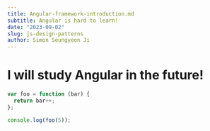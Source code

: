 ```yaml
---
title: Angular-framework-introduction.md
subtitle: Angular is hard to learn!
date: "2023-09-02"
slug: js-design-patterns
author: Simon Seungyeon Ji
---
```


# I will study Angular in the future!

```js
var foo = function (bar) {
  return bar++;
};

console.log(foo(5));
```
